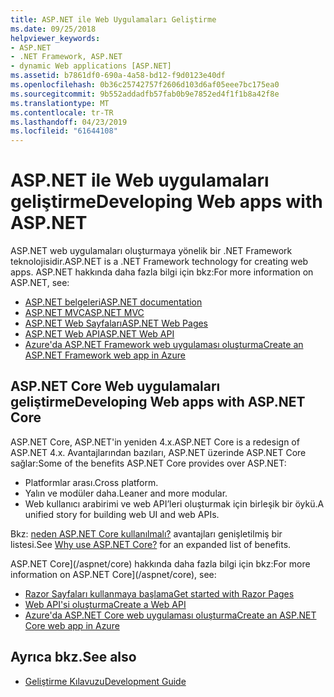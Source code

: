 ```yaml
---
title: ASP.NET ile Web Uygulamaları Geliştirme
ms.date: 09/25/2018
helpviewer_keywords:
- ASP.NET
- .NET Framework, ASP.NET
- dynamic Web applications [ASP.NET]
ms.assetid: b7861df0-690a-4a58-bd12-f9d0123e40df
ms.openlocfilehash: 0b36c25742757f2606d103d6af05eee7bc175ea0
ms.sourcegitcommit: 9b552addadfb57fab0b9e7852ed4f1f1b8a42f8e
ms.translationtype: MT
ms.contentlocale: tr-TR
ms.lasthandoff: 04/23/2019
ms.locfileid: "61644108"
---
```

# <a name="developing-web-apps-with-aspnet"></a><span data-ttu-id="a41a1-102">ASP.NET ile Web uygulamaları geliştirme</span><span class="sxs-lookup"><span data-stu-id="a41a1-102">Developing Web apps with ASP.NET</span></span>

<span data-ttu-id="a41a1-103">ASP.NET web uygulamaları oluşturmaya yönelik bir .NET Framework teknolojisidir.</span><span class="sxs-lookup"><span data-stu-id="a41a1-103">ASP.NET is a .NET Framework technology for creating web apps.</span></span> <span data-ttu-id="a41a1-104">ASP.NET hakkında daha fazla bilgi için bkz:</span><span class="sxs-lookup"><span data-stu-id="a41a1-104">For more information on ASP.NET, see:</span></span>

- [<span data-ttu-id="a41a1-105">ASP.NET belgeleri</span><span class="sxs-lookup"><span data-stu-id="a41a1-105">ASP.NET documentation</span></span>](/aspnet/overview)
- [<span data-ttu-id="a41a1-106">ASP.NET MVC</span><span class="sxs-lookup"><span data-stu-id="a41a1-106">ASP.NET MVC</span></span>](https://go.microsoft.com/fwlink/p/?LinkID=227227)
- [<span data-ttu-id="a41a1-107">ASP.NET Web Sayfaları</span><span class="sxs-lookup"><span data-stu-id="a41a1-107">ASP.NET Web Pages</span></span>](https://go.microsoft.com/fwlink/p/?LinkId=251040)
- [<span data-ttu-id="a41a1-108">ASP.NET Web API</span><span class="sxs-lookup"><span data-stu-id="a41a1-108">ASP.NET Web API</span></span>](https://go.microsoft.com/fwlink/p/?LinkId=251041)  
- [<span data-ttu-id="a41a1-109">Azure'da ASP.NET Framework web uygulaması oluşturma</span><span class="sxs-lookup"><span data-stu-id="a41a1-109">Create an ASP.NET Framework web app in Azure</span></span>](/azure/app-service/app-service-web-get-started-dotnet-framework)

## <a name="developing-web-apps-with-aspnet-core"></a><span data-ttu-id="a41a1-110">ASP.NET Core Web uygulamaları geliştirme</span><span class="sxs-lookup"><span data-stu-id="a41a1-110">Developing Web apps with ASP.NET Core</span></span>

<span data-ttu-id="a41a1-111">ASP.NET Core, ASP.NET'in yeniden 4.x.</span><span class="sxs-lookup"><span data-stu-id="a41a1-111">ASP.NET Core is a redesign of ASP.NET 4.x.</span></span> <span data-ttu-id="a41a1-112">Avantajlarından bazıları, ASP.NET üzerinde ASP.NET Core sağlar:</span><span class="sxs-lookup"><span data-stu-id="a41a1-112">Some of the benefits ASP.NET Core provides over ASP.NET:</span></span>

- <span data-ttu-id="a41a1-113">Platformlar arası.</span><span class="sxs-lookup"><span data-stu-id="a41a1-113">Cross platform.</span></span>
- <span data-ttu-id="a41a1-114">Yalın ve modüler daha.</span><span class="sxs-lookup"><span data-stu-id="a41a1-114">Leaner and more modular.</span></span>
- <span data-ttu-id="a41a1-115">Web kullanıcı arabirimi ve web API’leri oluşturmak için birleşik bir öykü.</span><span class="sxs-lookup"><span data-stu-id="a41a1-115">A unified story for building web UI and web APIs.</span></span>

<span data-ttu-id="a41a1-116">Bkz: [neden ASP.NET Core kullanılmalı?](/aspnet/core#why-use-aspnet-core) avantajları genişletilmiş bir listesi.</span><span class="sxs-lookup"><span data-stu-id="a41a1-116">See [Why use ASP.NET Core?](/aspnet/core#why-use-aspnet-core) for an expanded list of benefits.</span></span>

<span data-ttu-id="a41a1-117">ASP.NET Core](/aspnet/core) hakkında daha fazla bilgi için bkz:</span><span class="sxs-lookup"><span data-stu-id="a41a1-117">For more information on ASP.NET Core](/aspnet/core), see:</span></span>

- [<span data-ttu-id="a41a1-118">Razor Sayfaları kullanmaya başlama</span><span class="sxs-lookup"><span data-stu-id="a41a1-118">Get started with Razor Pages</span></span>](/aspnet/core/tutorials/razor-pages/razor-pages-start)
- [<span data-ttu-id="a41a1-119">Web API'si oluşturma</span><span class="sxs-lookup"><span data-stu-id="a41a1-119">Create a Web API</span></span>](/aspnet/core/tutorials/first-web-api)
- [<span data-ttu-id="a41a1-120">Azure'da ASP.NET Core web uygulaması oluşturma</span><span class="sxs-lookup"><span data-stu-id="a41a1-120">Create an ASP.NET Core web app in Azure</span></span>](/azure/app-service/app-service-web-get-started-dotnet)
  
## <a name="see-also"></a><span data-ttu-id="a41a1-121">Ayrıca bkz.</span><span class="sxs-lookup"><span data-stu-id="a41a1-121">See also</span></span>

- [<span data-ttu-id="a41a1-122">Geliştirme Kılavuzu</span><span class="sxs-lookup"><span data-stu-id="a41a1-122">Development Guide</span></span>](../../docs/framework/development-guide.md)
